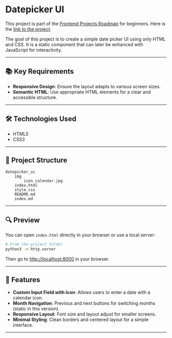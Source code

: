 # Datepicker UI

This project is part of the [Frontend Projects Roadmap](https://roadmap.sh/frontend/projects) for beginners. 
Here is the [link to the project](https://roadmap.sh/projects/datepicker-ui).

The goal of this project is to create a simple date picker UI using only HTML and CSS. 
It is a static component that can later be enhanced with JavaScript for interactivity.

---

## 📚 Key Requirements

- **Responsive Design**: Ensure the layout adapts to various screen sizes.
- **Semantic HTML**: Use appropriate HTML elements for a clear and accessible structure.

---

## 🛠️ Technologies Used

- HTML5
- CSS3

---

## 📁 Project Structure
<!-- START PROJECT STRUCTURE -->
```
datepicker_ui
	img
		icon_calendar.jpg
	index.html
	style.css
	README.md
	index.md

```
<!-- END PROJECT STRUCTURE -->

---

## 🔍 Preview

You can open `index.html` directly in your browser or use a local server:

```bash
# From the project folder
python3 -m http.server
```

Then go to [http://localhost:8000](http://localhost:8000) in your browser.

---

## 🚀 Features

- **Custom Input Field with Icon**: Allows users to enter a date with a calendar icon.
- **Month Navigation**: Previous and next buttons for switching months (static in this version).
- **Responsive Layout**: Font size and layout adjust for smaller screens.
- **Minimal Styling**: Clean borders and centered layout for a simple interface.
---

